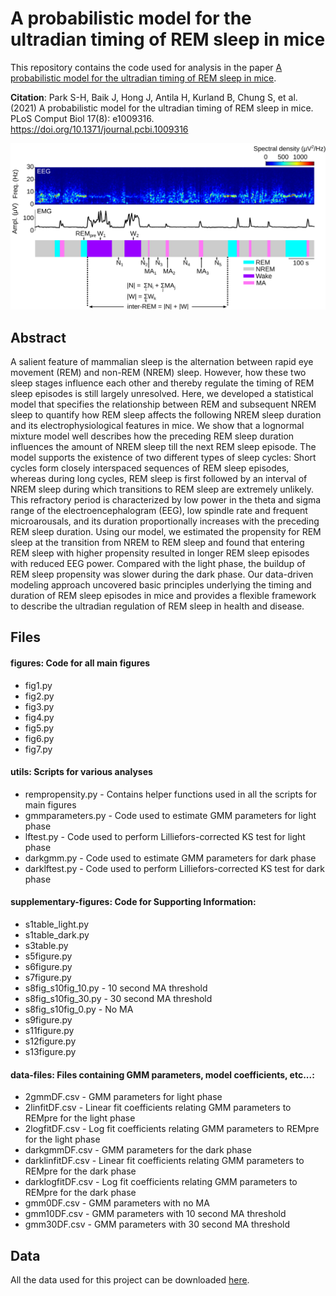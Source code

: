 # A probabilistic model for the ultradian timing of REM sleep in mice

This repository contains the code used for analysis in the paper [A probabilistic model for the ultradian timing of REM sleep in mice](https://journals.plos.org/ploscompbiol/article?id=10.1371/journal.pcbi.1009316). 

**Citation**: Park S-H, Baik J, Hong J, Antila H, Kurland B, Chung S, et al. (2021) A probabilistic model for the ultradian timing of REM sleep in mice. PLoS Comput Biol 17(8): e1009316. https://doi.org/10.1371/journal.pcbi.1009316

![alt text](https://github.com/parksu111/research_portfolio/blob/main/img/fig1.png)
 
 ## Abstract
 A salient feature of mammalian sleep is the alternation between rapid eye movement (REM) and non-REM (NREM) sleep. However, how these two sleep stages influence each other and thereby regulate the timing of REM sleep episodes is still largely unresolved. Here, we developed a statistical model that specifies the relationship between REM and subsequent NREM sleep to quantify how REM sleep affects the following NREM sleep duration and its electrophysiological features in mice. We show that a lognormal mixture model well describes how the preceding REM sleep duration influences the amount of NREM sleep till the next REM sleep episode. The model supports the existence of two different types of sleep cycles: Short cycles form closely interspaced sequences of REM sleep episodes, whereas during long cycles, REM sleep is first followed by an interval of NREM sleep during which transitions to REM sleep are extremely unlikely. This refractory period is characterized by low power in the theta and sigma range of the electroencephalogram (EEG), low spindle rate and frequent microarousals, and its duration proportionally increases with the preceding REM sleep duration. Using our model, we estimated the propensity for REM sleep at the transition from NREM to REM sleep and found that entering REM sleep with higher propensity resulted in longer REM sleep episodes with reduced EEG power. Compared with the light phase, the buildup of REM sleep propensity was slower during the dark phase. Our data-driven modeling approach uncovered basic principles underlying the timing and duration of REM sleep episodes in mice and provides a flexible framework to describe the ultradian regulation of REM sleep in health and disease.
 
 ## Files
#### figures: Code for all main figures
  * fig1.py
  * fig2.py
  * fig3.py
  * fig4.py
  * fig5.py
  * fig6.py
  * fig7.py
#### utils: Scripts for various analyses
  * rempropensity.py - Contains helper functions used in all the scripts for main figures
  * gmmparameters.py - Code used to estimate GMM parameters for light phase
  * lftest.py - Code used to perform Lilliefors-corrected KS test for light phase
  * darkgmm.py - Code used to estimate GMM parameters for dark phase
  * darklftest.py - Code used to perform Lilliefors-corrected KS test for dark phase
#### supplementary-figures: Code for Supporting Information:
  * s1table_light.py
  * s1table_dark.py
  * s3table.py
  * s5figure.py
  * s6figure.py
  * s7figure.py
  * s8fig_s10fig_10.py - 10 second MA threshold
  * s8fig_s10fig_30.py - 30 second MA threshold
  * s8fig_s10fig_0.py - No MA
  * s9figure.py
  * s11figure.py
  * s12figure.py
  * s13figure.py
#### data-files: Files containing GMM parameters, model coefficients, etc...:
  * 2gmmDF.csv - GMM parameters for light phase
  * 2linfitDF.csv - Linear fit coefficients relating GMM parameters to REMpre for the light phase
  * 2logfitDF.csv - Log fit coefficients relating GMM parameters to REMpre for the light phase
  * darkgmmDF.csv - GMM parameters for the dark phase
  * darklinfitDF.csv - Linear fit coefficients relating GMM parameters to REMpre for the dark phase
  * darklogfitDF.csv - Log fit coefficients relating GMM parameters to REMpre for the dark phase
  * gmm0DF.csv - GMM parameters with no MA
  * gmm10DF.csv - GMM parameters with 10 second MA threshold
  * gmm30DF.csv - GMM parameters with 30 second MA threshold


## Data
All the data used for this project can be downloaded [here](https://upenn.box.com/s/3zcesr4a7l7hgb9andmq4di4t6zvaoql).
